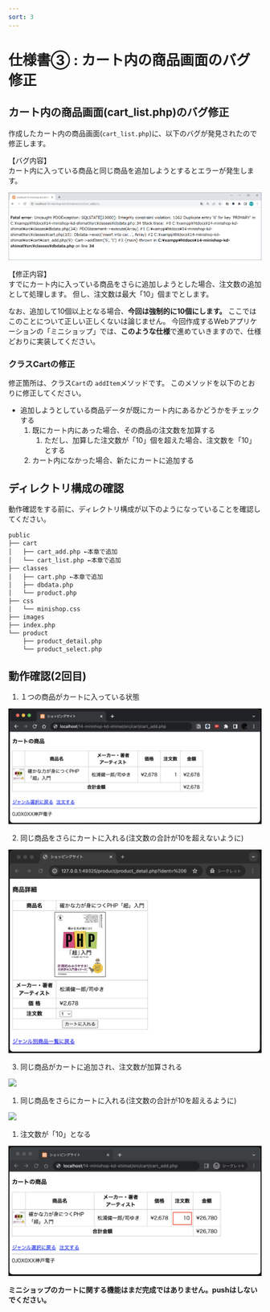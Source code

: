 ```yaml
---
sort: 3
---
```

# 仕様書③ : カート内の商品画面のバグ修正

## カート内の商品画面(cart_list.php)のバグ修正

作成したカート内の商品画面(`cart_list.php`)に、以下のバグが発見されたので修正します。

【バグ内容】<br>
カート内に入っている商品と同じ商品を追加しようとするとエラーが発生します。

![](./images/cart_add_display_error.png)

【修正内容】<br>
すでにカート内に入っている商品をさらに追加しようとした場合、注文数の追加として処理します。
但し、注文数は最大「10」個までとします。

なお、追加して10個以上となる場合、**今回は強制的に10個にします。**
ここではこのことについて正しい正しくないは論じません。
今回作成するWebアプリケーションの「ミニショップ」では、**このような仕様**で進めていきますので、仕様どおりに実装してください。

### クラスCartの修正

修正箇所は、クラス`Cart`の `addItem`メソッドです。
このメソッドを以下のとおりに修正してください。

- 追加しようとしている商品データが既にカート内にあるかどうかをチェックする
   1. 既にカート内にあった場合、その商品の注文数を加算する
      1. ただし、加算した注文数が「10」個を超えた場合、注文数を「10」とする
   2. カート内になかった場合、新たにカートに追加する

## ディレクトリ構成の確認

動作確認をする前に、ディレクトリ構成が以下のようになっていることを確認してください。

```text
public
├── cart
│   ├── cart_add.php ←本章で追加
│   └── cart_list.php ←本章で追加
├── classes
│   ├── cart.php ←本章で追加
│   ├── dbdata.php
│   └── product.php
├── css
│   └── minishop.css
├── images
├── index.php
└── product
    ├── product_detail.php
    └── product_select.php
```

## 動作確認(2回目)

1. １つの商品がカートに入っている状態

![](./images/cart_list_display_book.png)

2. 同じ商品をさらにカートに入れる(注文数の合計が10を超えないように)

![](./images/product_detail_display.png)

3. 同じ商品がカートに追加され、注文数が加算される

![](./images/cart_add_display_4.png)

1. 同じ商品をさらにカートに入れる(注文数の合計が10を超えるように)

![](./images/product_detail_display_8.png)

1. 注文数が「10」となる

![](./images/cart_add_display_10.png)

**ミニショップのカートに関する機能はまだ完成ではありません。pushはしないでください。**
